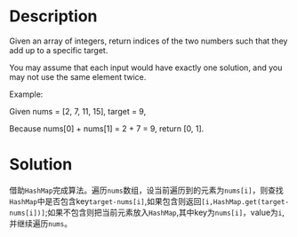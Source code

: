 # Description

Given an array of integers, return indices of the two numbers such that they add up to a specific target.

You may assume that each input would have exactly one solution, and you may not use the same element twice.

Example:

  Given nums = [2, 7, 11, 15], target = 9,

Because nums[0] + nums[1] = 2 + 7 = 9,
return [0, 1].

# Solution

借助`HashMap`完成算法。遍历`nums`数组，设当前遍历到的元素为`nums[i]`，则查找`HashMap`中是否包含key`target-nums[i]`,如果包含则返回`[i,HashMap.get(target-nums[i])]`;如果不包含则把当前元素放入`HashMap`,其中key为`nums[i]`，value为`i`,并继续遍历`nums`。
